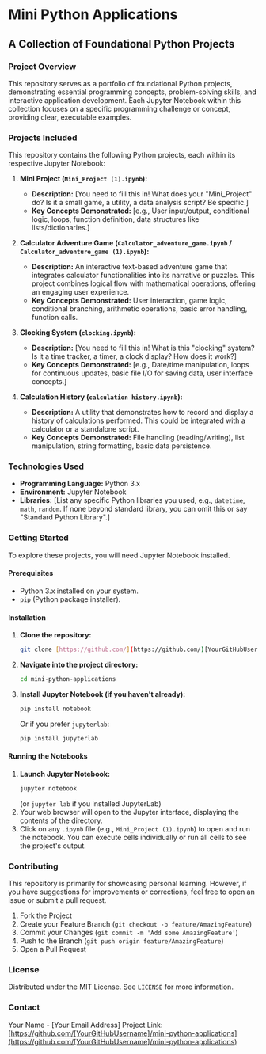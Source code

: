 # Mini Python Applications

## A Collection of Foundational Python Projects

### Project Overview
This repository serves as a portfolio of foundational Python projects, demonstrating essential programming concepts, problem-solving skills, and interactive application development. Each Jupyter Notebook within this collection focuses on a specific programming challenge or concept, providing clear, executable examples.

### Projects Included

This repository contains the following Python projects, each within its respective Jupyter Notebook:

1.  **Mini Project (`Mini_Project (1).ipynb`):**
    * **Description:** [You need to fill this in! What does your "Mini_Project" do? Is it a small game, a utility, a data analysis script? Be specific.]
    * **Key Concepts Demonstrated:** [e.g., User input/output, conditional logic, loops, function definition, data structures like lists/dictionaries.]

2.  **Calculator Adventure Game (`Calculator_adventure_game.ipynb` / `Calculator_adventure_game (1).ipynb`):**
    * **Description:** An interactive text-based adventure game that integrates calculator functionalities into its narrative or puzzles. This project combines logical flow with mathematical operations, offering an engaging user experience.
    * **Key Concepts Demonstrated:** User interaction, game logic, conditional branching, arithmetic operations, basic error handling, function calls.

3.  **Clocking System (`clocking.ipynb`):**
    * **Description:** [You need to fill this in! What is this "clocking" system? Is it a time tracker, a timer, a clock display? How does it work?]
    * **Key Concepts Demonstrated:** [e.g., Date/time manipulation, loops for continuous updates, basic file I/O for saving data, user interface concepts.]

4.  **Calculation History (`calculation history.ipynb`):**
    * **Description:** A utility that demonstrates how to record and display a history of calculations performed. This could be integrated with a calculator or a standalone script.
    * **Key Concepts Demonstrated:** File handling (reading/writing), list manipulation, string formatting, basic data persistence.

### Technologies Used

* **Programming Language:** Python 3.x
* **Environment:** Jupyter Notebook
* **Libraries:** [List any specific Python libraries you used, e.g., `datetime`, `math`, `random`. If none beyond standard library, you can omit this or say "Standard Python Library".]

### Getting Started

To explore these projects, you will need Jupyter Notebook installed.

#### Prerequisites

* Python 3.x installed on your system.
* `pip` (Python package installer).

#### Installation

1.  **Clone the repository:**
    ```bash
    git clone [https://github.com/](https://github.com/)[YourGitHubUsername]/mini-python-applications.git
    ```
2.  **Navigate into the project directory:**
    ```bash
    cd mini-python-applications
    ```
3.  **Install Jupyter Notebook (if you haven't already):**
    ```bash
    pip install notebook
    ```
    Or if you prefer `jupyterlab`:
    ```bash
    pip install jupyterlab
    ```

#### Running the Notebooks

1.  **Launch Jupyter Notebook:**
    ```bash
    jupyter notebook
    ```
    (or `jupyter lab` if you installed JupyterLab)
2.  Your web browser will open to the Jupyter interface, displaying the contents of the directory.
3.  Click on any `.ipynb` file (e.g., `Mini_Project (1).ipynb`) to open and run the notebook. You can execute cells individually or run all cells to see the project's output.

### Contributing
This repository is primarily for showcasing personal learning. However, if you have suggestions for improvements or corrections, feel free to open an issue or submit a pull request.

1.  Fork the Project
2.  Create your Feature Branch (`git checkout -b feature/AmazingFeature`)
3.  Commit your Changes (`git commit -m 'Add some AmazingFeature'`)
4.  Push to the Branch (`git push origin feature/AmazingFeature`)
5.  Open a Pull Request

### License
Distributed under the MIT License. See `LICENSE` for more information.

### Contact
Your Name - [Your Email Address]
Project Link: [https://github.com/[YourGitHubUsername]/mini-python-applications](https://github.com/[YourGitHubUsername]/mini-python-applications)

